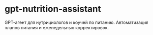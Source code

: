 # gpt-nutrition-assistant
GPT-агент для нутрициологов и коучей по питанию. Автоматизация планов питания и еженедельных корректировок.

